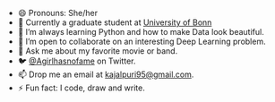 - 😄 Pronouns: She/her
- 🔭 Currently a graduate student at [University of Bonn](https://www.uni-bonn.de/studying/vor-dem-studium/courses/computer-science-en/computer-science-master-of-science)
- 🌱 I’m always learning Python and how to make Data look beautiful.
- 👯 I’m open to collaborate on an interesting Deep Learning problem.
- 💬 Ask me about my favorite movie or band.
- 🐦 [@Agirlhasnofame](https://twitter.com/Agirlhasnofame) on Twitter.
- 📫 Drop me an email at [kajalpuri95@gmail.com](mailto:kajalpuri95@gmail.com).
- ⚡ Fun fact: I code, draw and write.
